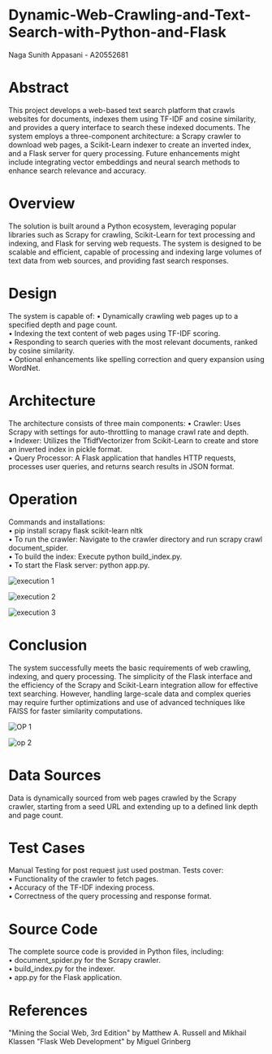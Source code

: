 # Dynamic-Web-Crawling-and-Text-Search-with-Python-and-Flask

Naga Sunith Appasani - A20552681

# Abstract

This project develops a web-based text search platform that crawls websites for documents, indexes them using TF-IDF and cosine similarity, and provides a query interface to search these indexed documents. The system employs a three-component architecture: a Scrapy crawler to download web pages, a Scikit-Learn indexer to create an inverted index, and a Flask server for query processing. Future enhancements might include integrating vector embeddings and neural search methods to enhance search relevance and accuracy.


# Overview
   
The solution is built around a Python ecosystem, leveraging popular libraries such as Scrapy for crawling, Scikit-Learn for text processing and indexing, and Flask for serving web requests. The system is designed to be scalable and efficient, capable of processing and indexing large volumes of text data from web sources, and providing fast search responses.


# Design

The system is capable of:
•	Dynamically crawling web pages up to a specified depth and page count.  
•	Indexing the text content of web pages using TF-IDF scoring.  
•	Responding to search queries with the most relevant documents, ranked by cosine similarity.  
•	Optional enhancements like spelling correction and query expansion using WordNet.  


# Architecture

The architecture consists of three main components:
•	Crawler: Uses Scrapy with settings for auto-throttling to manage crawl rate and depth.  
•	Indexer: Utilizes the TfidfVectorizer from Scikit-Learn to create and store an inverted index in pickle format.  
•	Query Processor: A Flask application that handles HTTP requests, processes user queries, and returns search results in JSON format.  


# Operation

Commands and installations:  
•	pip install scrapy flask scikit-learn nltk  
•	To run the crawler: Navigate to the crawler directory and run scrapy crawl document_spider.  
•	To build the index: Execute python build_index.py.  
•	To start the Flask server: python app.py.  

![execution 1](https://github.com/Sunith12/Dynamic-Web-Crawling-and-Text-Search-with-Python-and-Flask/assets/167843018/c86237af-7f98-4bce-ac7d-410ff219f0d6)

![execution 2](https://github.com/Sunith12/Dynamic-Web-Crawling-and-Text-Search-with-Python-and-Flask/assets/167843018/15dcd86e-118c-4a14-8f75-44720f281a70)

![execution 3](https://github.com/Sunith12/Dynamic-Web-Crawling-and-Text-Search-with-Python-and-Flask/assets/167843018/ff36f360-248a-4bfd-9382-6ecadc63f2fa)


# Conclusion

The system successfully meets the basic requirements of web crawling, indexing, and query processing. The simplicity of the Flask interface and the efficiency of the Scrapy and Scikit-Learn integration allow for effective text searching. However, handling large-scale data and complex queries may require further optimizations and use of advanced techniques like FAISS for faster similarity computations.

![OP 1](https://github.com/Sunith12/Dynamic-Web-Crawling-and-Text-Search-with-Python-and-Flask/assets/167843018/bf792b5a-aeb9-4c33-a95d-8ce81f04a450)

![op 2](https://github.com/Sunith12/Dynamic-Web-Crawling-and-Text-Search-with-Python-and-Flask/assets/167843018/e2d31a4b-2ad5-4d1e-8aa2-e59b05e92418)


# Data Sources

Data is dynamically sourced from web pages crawled by the Scrapy crawler, starting from a seed URL and extending up to a defined link depth and page count.


# Test Cases

Manual Testing for post request just used postman. Tests cover:  
•	Functionality of the crawler to fetch pages.  
•	Accuracy of the TF-IDF indexing process.  
•	Correctness of the query processing and response format.  

# Source Code

The complete source code is provided in Python files, including:  
•	document_spider.py for the Scrapy crawler.  
•	build_index.py for the indexer.  
•	app.py for the Flask application.

# References 

"Mining the Social Web, 3rd Edition" by Matthew A. Russell and Mikhail Klassen 
"Flask Web Development" by Miguel Grinberg
